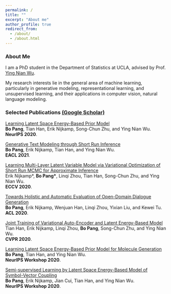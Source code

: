 ```yaml
---
permalink: /
title: ""
excerpt: "About me"
author_profile: true
redirect_from: 
  - /about/
  - /about.html
---
```



### About Me
I am a PhD student in the Department of Statistics at UCLA, advised by Prof. [Ying Nian Wu](http://www.stat.ucla.edu/~ywu/research.html). 

My research interests lie in the general area of machine learning, particularly in generative modeling, representational learning, and unsupervised learning, and their applications in computer vision, natural language modeling.   


### Selected Publications [(Google Scholar)](https://scholar.google.com/citations?user=s9fNEVEAAAAJ&hl=en)

[Learning Latent Space Energy-Based Prior Model](https://papers.nips.cc/paper/2020/file/fa3060edb66e6ff4507886f9912e1ab9-Paper.pdf) <br> 
<b>Bo Pang</b>, Tian Han, Erik Nijkamp, Song-Chun Zhu, and Ying Nian Wu.<br> 
<b>NeurIPS 2020</b>.

[Generative Text Modeling through Short Run Inference](https://github.com/bpucla/bpucla.github.io/blob/master/files/Generative_Text_Modeling_through_Short_Run_Inference_EACL_camera_ready.pdf)<br> 
<b>Bo Pang</b>, Erik Nijkamp, Tian Han, and Ying Nian Wu.<br> 
<b>EACL 2021</b>.

[Learning Multi-Layer Latent Variable Model via Variational Optimization of Short Run MCMC for Approximate Inference](https://arxiv.org/pdf/1912.01909.pdf) <br> 
Erik Nijkamp\*, <b>Bo Pang\*</b>, Linqi Zhou, Tian Han, Song-Chun Zhu, and Ying Nian Wu.<br> 
<b>ECCV 2020</b>.

[Towards Holistic and Automatic Evaluation of Open-Domain Dialogue Generation](https://www.aclweb.org/anthology/2020.acl-main.333.pdf) <br> 
<b>Bo Pang</b>, Erik Nijkamp, Wenjuan Han, Linqi Zhou, Yixian Liu, and Kewei Tu.<br> 
<b>ACL 2020</b>.


[Joint Training of Variational Auto-Encoder and Latent Energy-Based Model](https://arxiv.org/pdf/2006.06059.pdf) <br> 
Tian Han, Erik Nijkamp, Linqi Zhou, <b>Bo Pang</b>, Song-Chun Zhu, and Ying Nian Wu.<br> 
<b>CVPR 2020</b>.

[Learning Latent Space Energy-Based Prior Model for Molecule Generation](https://arxiv.org/pdf/2010.09351.pdf) <br> 
<b>Bo Pang</b>, Tian Han, and Ying Nian Wu.<br> 
<b>NeurIPS Workshop 2020</b>.

[Semi-supervised Learning by Latent Space Energy-Based Model of Symbol-Vector Coupling](https://arxiv.org/pdf/2010.09359.pdf) <br> 
<b>Bo Pang</b>, Erik Nijkamp, Jian Cui, Tian Han, and Ying Nian Wu.<br> 
<b>NeurIPS Workshop 2020</b>.
